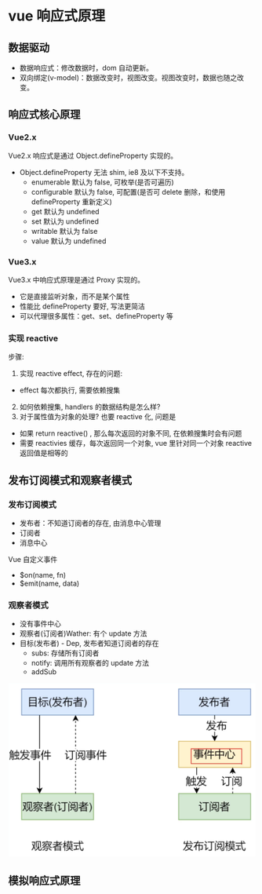 # vue 响应式原理

## 数据驱动

- 数据响应式：修改数据时，dom 自动更新。
- 双向绑定(v-model)：数据改变时，视图改变。视图改变时，数据也随之改变。

## 响应式核心原理

### Vue2.x

Vue2.x 响应式是通过 Object.defineProperty 实现的。

- Object.defineProperty 无法 shim, ie8 及以下不支持。
  - enumerable 默认为 false, 可枚举(是否可遍历)
  - configurable 默认为 false, 可配置(是否可 delete 删除，和使用 defineProperty 重新定义)
  - get 默认为 undefined
  - set 默认为 undefined
  - writable 默认为 false
  - value 默认为 undefined

### Vue3.x

Vue3.x 中响应式原理是通过 Proxy 实现的。

- 它是直接监听对象，而不是某个属性
- 性能比 defineProperty 要好, 写法更简洁
- 可以代理很多属性：get、set、defineProperty 等

### 实现 reactive

步骤:

1. 实现 reactive effect, 存在的问题:

- effect 每次都执行, 需要依赖搜集

2. 如何依赖搜集, handlers 的数据结构是怎么样?
3. 对于属性值为对象的处理? 也要 reactive 化, 问题是

- 如果 return reactive() , 那么每次返回的对象不同, 在依赖搜集时会有问题
- 需要 reactivies 缓存，每次返回同一个对象, vue 里针对同一个对象 reactive 返回值是相等的

## 发布订阅模式和观察者模式

### 发布订阅模式

- 发布者：不知道订阅者的存在, 由消息中心管理
- 订阅者
- 消息中心

Vue 自定义事件

- $on(name, fn)
- $emit(name, data)

### 观察者模式

- 没有事件中心
- 观察者(订阅者)Wather: 有个 update 方法
- 目标(发布者) - Dep, 发布者知道订阅者的存在
  - subs: 存储所有订阅者
  - notify: 调用所有观察者的 update 方法
  - addSub

![](./imgs/2022-05-23-22-32-40.png)

## 模拟响应式原理
